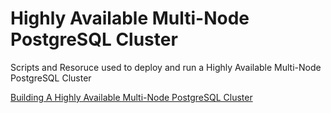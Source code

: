 Highly Available Multi-Node PostgreSQL Cluster
================

Scripts and Resoruce used to deploy and run a Highly Available Multi-Node PostgreSQL Cluster


[Building A Highly Available Multi-Node PostgreSQL Cluster](https://github.com/smbambling/PGSQL_HA_CLUSTER/wiki/Building-A-Highly-Available-Multi-Node-PostgreSQL-Cluster)
